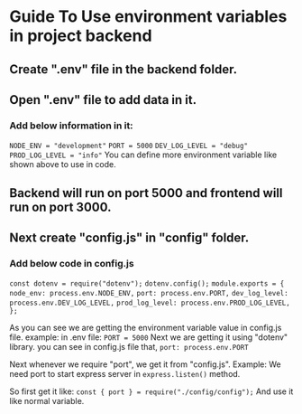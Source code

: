 # Guide To Use environment variables in project backend

## Create ".env" file in the backend folder.

## Open ".env" file to add data in it.

### Add below information in it:

`NODE_ENV = "development"`
`PORT = 5000`
`DEV_LOG_LEVEL = "debug"`
`PROD_LOG_LEVEL = "info"`
You can define more environment variable like shown above to use in code.

## Backend will run on port 5000 and frontend will run on port 3000.

## Next create "config.js" in "config" folder.

### Add below code in config.js

`const dotenv = require("dotenv");`
`dotenv.config();`
`module.exports = {`
`node_env: process.env.NODE_ENV,`
`port: process.env.PORT,`
`dev_log_level: process.env.DEV_LOG_LEVEL,`
`prod_log_level: process.env.PROD_LOG_LEVEL,`
`};`

As you can see we are getting the environment variable value in config.js file.
example:
in .env file:
`PORT = 5000`
Next we are getting it using "dotenv" library.
you can see in config.js file that,
`port: process.env.PORT`

Next whenever we require "port", we get it from "config.js".
Example: We need port to start express server in `express.listen()` method.

So first get it like: `const { port } = require("./config/config");`
And use it like normal variable.

